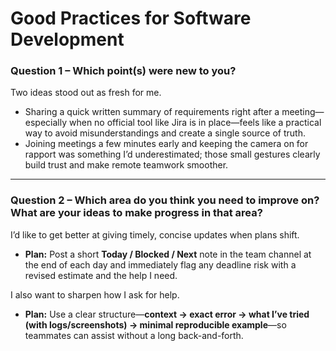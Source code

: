 # Good Practices for Software Development

### Question 1 – Which point(s) were new to you?  
Two ideas stood out as fresh for me.  
* Sharing a quick written summary of requirements right after a meeting—especially when no official tool like Jira is in place—feels like a practical way to avoid misunderstandings and create a single source of truth.  
* Joining meetings a few minutes early and keeping the camera on for rapport was something I’d underestimated; those small gestures clearly build trust and make remote teamwork smoother.

---

### Question 2 – Which area do you think you need to improve on? What are your ideas to make progress in that area?  
I’d like to get better at giving timely, concise updates when plans shift.  
* **Plan:** Post a short **Today / Blocked / Next** note in the team channel at the end of each day and immediately flag any deadline risk with a revised estimate and the help I need.

I also want to sharpen how I ask for help.  
* **Plan:** Use a clear structure—**context → exact error → what I’ve tried (with logs/screenshots) → minimal reproducible example**—so teammates can assist without a long back-and-forth.

